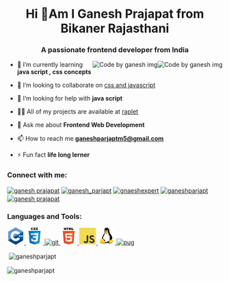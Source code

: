 <h1 align="center">Hi 👋Am I Ganesh Prajapat from Bikaner Rajasthani</h1>
<h3 align="center">A passionate frontend developer from India</h3>
<img align="right" src="https://encrypted-tbn0.gstatic.com/images?q=tbn:ANd9GcTOs0kbogYKyjU2HKe96-Qu7bHvT__dn2yDjwVwbpQFRshivtiYKdHjHW15LV8SE-PWAZU&usqp=CAU" alt=" Code by ganesh img">
<img align="right" src="https://camo.githubusercontent.com/cae12fddd9d6982901d82580bdf321d81fb299141098ca1c2d4891870827bf17/68747470733a2f2f6d69726f2e6d656469756d2e636f6d2f6d61782f313336302f302a37513379765349765f7430696f4a2d5a2e676966" alt=" Code by ganesh img">

- 🌱 I’m currently learning **java script , css concepts**

- 👯 I’m looking to collaborate on [css and javascript](https://github.com/MGSU-Bikaner)

- 🤝 I’m looking for help with **java script**

- 👨‍💻 All of my projects are available at [raplet](raplet)

- 💬 Ask me about **Frontend Web Development**

- 📫 How to reach me **ganeshparjaptm5@gmail.com**

- ⚡ Fun fact **life long lerner**

<h3 align="left">Connect with me:</h3>
<p align="left">
<a href="https://linkedin.com/in/ganesh prajapat" target="blank"><img align="center" src="https://raw.githubusercontent.com/rahuldkjain/github-profile-readme-generator/master/src/images/icons/Social/linked-in-alt.svg" alt="ganesh prajapat" height="30" width="40" /></a>
<a href="https://instagram.com/ganesh_parjapt" target="blank"><img align="center" src="https://raw.githubusercontent.com/rahuldkjain/github-profile-readme-generator/master/src/images/icons/Social/instagram.svg" alt="ganesh_parjapt" height="30" width="40" /></a>
<a href="https://twitter.com/gnaeshexpert" target="blank"><img align="center" src="https://raw.githubusercontent.com/rahuldkjain/github-profile-readme-generator/master/src/images/icons/Social/twitter.svg" alt="gnaeshexpert" height="30" width="40" /></a>
<a href="https://stackoverflow.com/users/ganeshparjapt" target="blank"><img align="center" src="https://raw.githubusercontent.com/rahuldkjain/github-profile-readme-generator/master/src/images/icons/Social/stack-overflow.svg" alt="ganeshparjapt" height="30" width="40" /></a>
<a href="https://fb.com/ganesh prajapat" target="blank"><img align="center" src="https://raw.githubusercontent.com/rahuldkjain/github-profile-readme-generator/master/src/images/icons/Social/facebook.svg" alt="ganesh prajapat" height="30" width="40" /></a>
</p>

<h3 align="left">Languages and Tools:</h3>
<p align="left"> <a href="https://www.w3schools.com/cpp/" target="_blank" rel="noreferrer"> <img src="https://raw.githubusercontent.com/devicons/devicon/master/icons/cplusplus/cplusplus-original.svg" alt="cplusplus" width="40" height="40"/> </a> <a href="https://www.w3schools.com/css/" target="_blank" rel="noreferrer"> <img src="https://raw.githubusercontent.com/devicons/devicon/master/icons/css3/css3-original-wordmark.svg" alt="css3" width="40" height="40"/> </a> <a href="https://git-scm.com/" target="_blank" rel="noreferrer"> <img src="https://www.vectorlogo.zone/logos/git-scm/git-scm-icon.svg" alt="git" width="40" height="40"/> </a> <a href="https://www.w3.org/html/" target="_blank" rel="noreferrer"> <img src="https://raw.githubusercontent.com/devicons/devicon/master/icons/html5/html5-original-wordmark.svg" alt="html5" width="40" height="40"/> </a> <a href="https://developer.mozilla.org/en-US/docs/Web/JavaScript" target="_blank" rel="noreferrer"> <img src="https://raw.githubusercontent.com/devicons/devicon/master/icons/javascript/javascript-original.svg" alt="javascript" width="40" height="40"/> </a> <a href="https://www.linux.org/" target="_blank" rel="noreferrer"> <img src="https://raw.githubusercontent.com/devicons/devicon/master/icons/linux/linux-original.svg" alt="linux" width="40" height="40"/> </a> <a href="https://pugjs.org" target="_blank" rel="noreferrer"> <img src="https://cdn.worldvectorlogo.com/logos/pug.svg" alt="pug" width="40" height="40"/> </a> </p>

<p>&nbsp;<img align="center" src="https://github-readme-stats.vercel.app/api?username=ganeshparjapt&show_icons=true&locale=en" alt="ganeshparjapt" /></p>

<p><img align="center" src="https://github-readme-streak-stats.herokuapp.com/?user=ganeshparjapt&" alt="ganeshparjapt" /></p>
